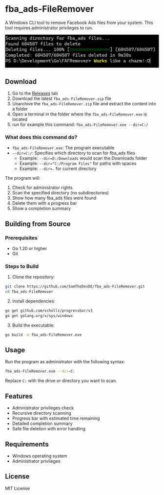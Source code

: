 # fba_ads-FileRemover

A Windows CLI tool to remove Facebook Ads files from your system. This tool requires administrator privileges to run.

![fba_ads-FileRemover in action](assets/finished.png)

## Download

1. Go to the [Releases](https://github.com/SamTheDevDE/fba_ads-FileRemover/releases) tab
2. Download the latest `fba_ads-FileRemover.zip` file
3. Unarchive the `fba_ads-FileRemover.zip` file and extract the content into a folder
4. Open a terminal in the folder where the `fba_ads-FileRemover.exe` is located
5. run for example this command: `fba_ads-FileRemover.exe --dir=C:/`

### What does this command do?

- `fba_ads-FileRemover.exe`: The program executable
- `--dir=C:/`: Specifies which directory to scan for fba_ads files
  - Example: `--dir=D:/Downloads` would scan the Downloads folder
  - Example: `--dir="C:/Program Files"` for paths with spaces
  - Example: `--dir=.` for current directory

The program will:
1. Check for administrator rights
2. Scan the specified directory (no subdirectories)
3. Show how many fba_ads files were found
4. Delete them with a progress bar
5. Show a completion summary

## Building from Source

### Prerequisites

- Go 1.20 or higher
- Git

### Steps to Build

1. Clone the repository:
```bash
git clone https://github.com/SamTheDevDE/fba_ads-FileRemover.git
cd fba_ads-FileRemover
```

2. Install dependencies:
```bash
go get github.com/schollz/progressbar/v3
go get golang.org/x/sys/windows
```

3. Build the executable:
```bash
go build -o fba_ads-FileRemover.exe
```

## Usage

Run the program as administrator with the following syntax:
```bash
fba_ads-FileRemover.exe --dir=C:
```

Replace `C:` with the drive or directory you want to scan.

## Features

- Administrator privileges check
- Recursive directory scanning
- Progress bar with estimated time remaining
- Detailed completion summary
- Safe file deletion with error handling

## Requirements

- Windows operating system
- Administrator privileges

## License

MIT License